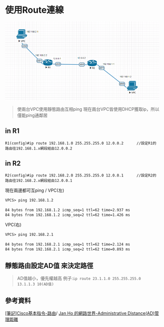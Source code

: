 # 使用Route連線
![](https://github.com/oxolll/Linux/blob/%E8%A8%88%E7%AE%97%E6%A9%9F%E7%B6%B2%E8%B7%AF/%E5%AF%A6%E4%BD%9C%E6%B8%AC%E8%A9%A6/route.png)
> 使兩台VPC使用靜態路由互相ping
>現在兩台VPC皆使用DHCP獲取ip，所以僅能ping通鄰居

## in R1
```
R1(config)#ip route 192.168.1.0 255.255.255.0 12.0.0.2      //設定R1的路由往192.168.1.x網段經由12.0.0.2
```
## in R2
```
R2(config)#ip route 192.168.2.0 255.255.255.0 12.0.0.1      //設定R2的路由往192.168.2.x網段經由12.0.0.1
```
現在兩邊都可互ping /
VPC(左)
```
VPCS> ping 192.168.1.2

84 bytes from 192.168.1.2 icmp_seq=1 ttl=62 time=2.937 ms
84 bytes from 192.168.1.2 icmp_seq=2 ttl=62 time=1.426 ms
```
VPC(右)
```
VPCS> ping 192.168.2.1

84 bytes from 192.168.2.1 icmp_seq=1 ttl=62 time=2.124 ms
84 bytes from 192.168.2.1 icmp_seq=2 ttl=62 time=0.893 ms
```

## 靜態路由設定AD值 來決定路徑
> AD值越小，優先權越高
例子:`ip route 23.1.1.0 255.255.255.0 13.1.1.3 10(AD值)`
## 參考資料
[[筆記]Cisco基本指令-路由](https://david50.pixnet.net/blog/post/45224331-%5B%E7%AD%86%E8%A8%98%5Dcisco%E5%9F%BA%E6%9C%AC%E6%8C%87%E4%BB%A4-%E8%B7%AF%E7%94%B1)/
[Jan Ho 的網路世界-Administrative Distance(AD)管理距離](https://www.jannet.hk/zh-Hant/post/administrative-distance-ad/)